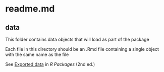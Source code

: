 # readme.md

## data

This folder contains data objects that will load as part of the package

Each file in this directory should be an .Rmd file containing a single object with the same name as the file

See [Exported data](https://r-pkgs.org/data.html#data-data) in _R Packages_ (2nd ed.)

